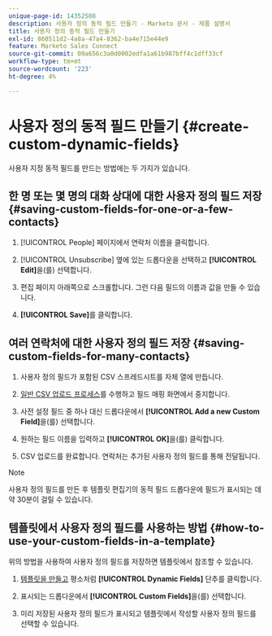 ```yaml
---
unique-page-id: 14352508
description: 사용자 정의 동적 필드 만들기 - Marketo 문서 - 제품 설명서
title: 사용자 정의 동적 필드 만들기
exl-id: 860511d2-4a8a-47a4-8362-ba4e715e44e9
feature: Marketo Sales Connect
source-git-commit: 09a656c3a0d0002edfa1a61b987bff4c1dff33cf
workflow-type: tm+mt
source-wordcount: '223'
ht-degree: 4%

---
```


# 사용자 정의 동적 필드 만들기 {#create-custom-dynamic-fields}

사용자 지정 동적 필드를 만드는 방법에는 두 가지가 있습니다.

## 한 명 또는 몇 명의 대화 상대에 대한 사용자 정의 필드 저장 {#saving-custom-fields-for-one-or-a-few-contacts}

1. [!UICONTROL People] 페이지에서 연락처 이름을 클릭합니다.

1. [!UICONTROL Unsubscribe] 옆에 있는 드롭다운을 선택하고 **[!UICONTROL Edit]**&#x200B;을(를) 선택합니다.

1. 편집 페이지 아래쪽으로 스크롤합니다. 그런 다음 필드의 이름과 값을 만들 수 있습니다.

1. **[!UICONTROL Save]**&#x200B;를 클릭합니다.

## 여러 연락처에 대한 사용자 정의 필드 저장 {#saving-custom-fields-for-many-contacts}

1. 사용자 정의 필드가 포함된 CSV 스프레드시트를 자체 열에 만듭니다.

1. [일반 CSV 업로드 프로세스](/help/marketo/product-docs/marketo-sales-connect/people/managing-contacts/import-contacts-via-csv.md)를 수행하고 필드 매핑 화면에서 중지합니다.

1. 사전 설정 필드 중 하나 대신 드롭다운에서 **[!UICONTROL Add a new Custom Field]**&#x200B;을(를) 선택합니다.

1. 원하는 필드 이름을 입력하고 **[!UICONTROL OK]**&#x200B;을(를) 클릭합니다.

1. CSV 업로드를 완료합니다. 연락처는 추가된 사용자 정의 필드를 통해 전달됩니다.

>[!NOTE]
>
>사용자 정의 필드를 만든 후 템플릿 편집기의 동적 필드 드롭다운에 필드가 표시되는 데 약 30분이 걸릴 수 있습니다.

## 템플릿에서 사용자 정의 필드를 사용하는 방법 {#how-to-use-your-custom-fields-in-a-template}

위의 방법을 사용하여 사용자 정의 필드를 저장하면 템플릿에서 참조할 수 있습니다.

1. [템플릿을 만들고](/help/marketo/product-docs/marketo-sales-connect/templates/create-a-new-template.md) 평소처럼 **[!UICONTROL Dynamic Fields]** 단추를 클릭합니다.

1. 표시되는 드롭다운에서 **[!UICONTROL Custom Fields]**&#x200B;을(를) 선택합니다.

1. 미리 저장된 사용자 정의 필드가 표시되고 템플릿에서 작성할 사용자 정의 필드를 선택할 수 있습니다.
